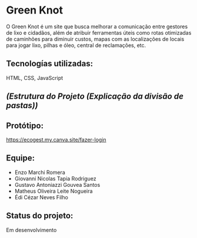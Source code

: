 # Green Knot
 O Green Knot é um site que busca melhorar a comunicação entre gestores de lixo e cidadãos, além de atribuir ferramentas úteis como rotas otimizadas de caminhões para diminuir custos, mapas com as localizações de locais para jogar lixo, pilhas e óleo, central de reclamações, etc.

## Tecnologías utilizadas:
HTML, CSS, JavaScript

## *(Estrutura do Projeto (Explicação da divisão de pastas))*

## Protótipo: 
https://ecogest.my.canva.site/fazer-login

## Equipe:
- Enzo Marchi Romera
- Giovanni Nicolas Tapia Rodriguez
- Gustavo Antoniazzi Gouvea Santos
- Matheus Oliveira Leite Nogueira
- Édi Cézar Neves Filho

## Status do projeto: 
Em desenvolvimento
